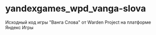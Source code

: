 # yandexgames_wpd_vanga-slova
Исходный код игры "Ванга Слова" от Warden Project на платформе Яндекс Игры
